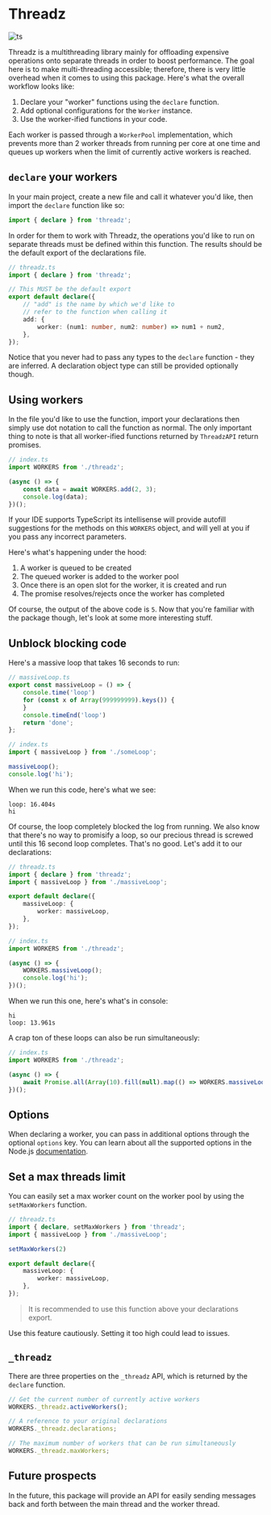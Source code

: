 # Threadz

![ts](https://flat.badgen.net/badge/Built%20With/TypeScript/blue)

Threadz is a multithreading library mainly for offloading expensive operations onto separate threads in order to boost performance. The goal here is to make multi-threading accessible; therefore, there is very little overhead when it comes to using this package. Here's what the overall workflow looks like:

1. Declare your "worker" functions using the `declare` function.
2. Add optional configurations for the `Worker` instance.
3. Use the worker-ified functions in your code.

Each worker is passed through a `WorkerPool` implementation, which prevents more than 2 worker threads from running per core at one time and queues up workers when the limit of currently active workers is reached.

## `declare` your workers

In your main project, create a new file and call it whatever you'd like, then import the `declare` function like so:

```TypeScript
import { declare } from 'threadz';
```

In order for them to work with Threadz, the operations you'd like to run on separate threads must be defined within this function. The results should be the default export of the declarations file.

```TypeScript
// threadz.ts
import { declare } from 'threadz';

// This MUST be the default export
export default declare({
    // "add" is the name by which we'd like to
    // refer to the function when calling it
    add: {
        worker: (num1: number, num2: number) => num1 + num2,
    },
});
```

Notice that you never had to pass any types to the `declare` function - they are inferred. A declaration object type can still be provided optionally though.

## Using workers

In the file you'd like to use the function, import your declarations then simply use dot notation to call the function as normal. The only important thing to note is that all worker-ified functions returned by `ThreadzAPI` return promises.

```TypeScript
// index.ts
import WORKERS from './threadz';

(async () => {
    const data = await WORKERS.add(2, 3);
    console.log(data);
})();
```

If your IDE supports TypeScript its intellisense will provide autofill suggestions for the methods on this `WORKERS` object, and will yell at you if you pass any incorrect parameters.

Here's what's happening under the hood:

1. A worker is queued to be created
2. The queued worker is added to the worker pool
3. Once there is an open slot for the worker, it is created and run
4. The promise resolves/rejects once the worker has completed

Of course, the output of the above code is `5`. Now that you're familiar with the package though, let's look at some more interesting stuff.

## Unblock blocking code

Here's a massive loop that takes 16 seconds to run:

```TypeScript
// massiveLoop.ts
export const massiveLoop = () => {
    console.time('loop')
    for (const x of Array(999999999).keys()) {
    }
    console.timeEnd('loop')
    return 'done';
};
```

```TypeScript
// index.ts
import { massiveLoop } from './someLoop';

massiveLoop();
console.log('hi');
```

When we run this code, here's what we see:

```text
loop: 16.404s
hi
```

Of course, the loop completely blocked the log from running. We also know that there's no way to promisify a loop, so our precious thread is screwed until this 16 second loop completes. That's no good. Let's add it to our declarations:

```TypeScript
// threadz.ts
import { declare } from 'threadz';
import { massiveLoop } from './massiveLoop';

export default declare({
    massiveLoop: {
        worker: massiveLoop,
    },
});
```

```TypeScript
// index.ts
import WORKERS from './threadz';

(async () => {
    WORKERS.massiveLoop();
    console.log('hi');
})();
```

When we run this one, here's what's in console:

```text
hi
loop: 13.961s
```

A crap ton of these loops can also be run simultaneously:

```TypeScript
// index.ts
import WORKERS from './threadz';

(async () => {
    await Promise.all(Array(10).fill(null).map(() => WORKERS.massiveLoop()));
})();
```

## Options

When declaring a worker, you can pass in additional options through the optional `options` key. You can learn about all the supported options in the Node.js [documentation](https://nodejs.org/api/worker_threads.html#new-workerfilename-options).

## Set a max threads limit

You can easily set a max worker count on the worker pool by using the `setMaxWorkers` function.

```TypeScript
// threadz.ts
import { declare, setMaxWorkers } from 'threadz';
import { massiveLoop } from './massiveLoop';

setMaxWorkers(2)

export default declare({
    massiveLoop: {
        worker: massiveLoop,
    },
});
```

> It is recommended to use this function above your declarations export.

Use this feature cautiously. Setting it too high could lead to issues.

## `_threadz`

There are three properties on the `_threadz` API, which is returned by the `declare` function.

```TypeScript
// Get the current number of currently active workers
WORKERS._threadz.activeWorkers();

// A reference to your original declarations
WORKERS._threadz.declarations;

// The maximum number of workers that can be run simultaneously
WORKERS._threadz.maxWorkers;
```

## Future prospects

In the future, this package will provide an API for easily sending messages back and forth between the main thread and the worker thread.
